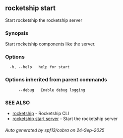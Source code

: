 ## rocketship start

Start rocketship the rocketship server

### Synopsis

Start rocketship components like the server.

### Options

```
  -h, --help   help for start
```

### Options inherited from parent commands

```
      --debug   Enable debug logging
```

### SEE ALSO

* [rocketship](rocketship.md)	 - Rocketship CLI
* [rocketship start server](rocketship_start_server.md)	 - Start the rocketship server

###### Auto generated by spf13/cobra on 24-Sep-2025
